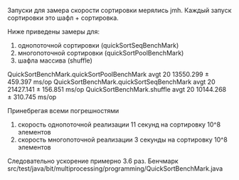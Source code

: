 Запуски для замера скорости сортировки мерялись jmh. Каждый запуск сортировки это шафл + сортировка.


Ниже приведены замеры для:
1) однопоточной сортировки (quickSortSeqBenchMark)
2) многопоточной сортировки (quickSortPoolBenchMark)
3) шафла массива (shuffle)

QuickSortBenchMark.quickSortPoolBenchMark  avgt   20  13550.299 ± 459.397  ms/op
QuickSortBenchMark.quickSortSeqBenchMark   avgt   20  21427.141 ± 156.851  ms/op
QuickSortBenchMark.shuffle                 avgt   20  10144.268 ± 310.745  ms/op

Принебрегая всеми погрешностями
1) скорость однопоточной реализации 11 секунд на сортировку 10^8 элементов
2) скорость многопоточной реализации 3 секунды на сортировку 10^8 элементов

Следовательно ускорение примерно 3.6 раз.
Бенчмарк src/test/java/bit/multiprocessing/programming/QuickSortBenchMark.java

